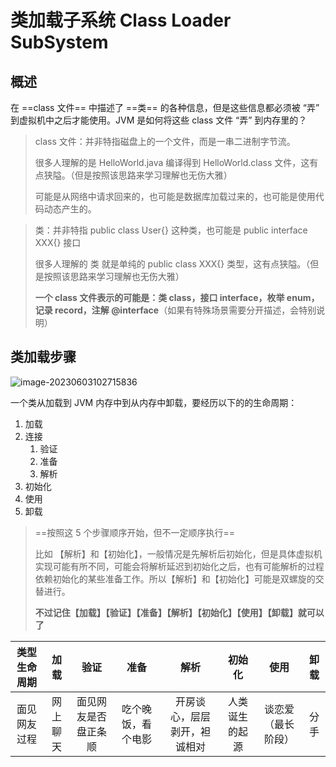 # 类加载子系统 Class Loader SubSystem

## 概述

在 ==class 文件== 中描述了 ==类== 的各种信息，但是这些信息都必须被 “弄” 到虚拟机中之后才能使用。JVM 是如何将这些 class 文件 “弄” 到内存里的？

> class 文件：并非特指磁盘上的一个文件，而是一串二进制字节流。
>
> 很多人理解的是 HelloWorld.java 编译得到 HelloWorld.class 文件，这有点狭隘。（但是按照该思路来学习理解也无伤大雅）
>
> 可能是从网络中请求回来的，也可能是数据库加载过来的，也可能是使用代码动态产生的。

> 类：并非特指 public class User{} 这种类，也可能是 public interface XXX{} 接口
>
> 很多人理解的 类 就是单纯的 public class XXX{} 类型，这有点狭隘。（但是按照该思路来学习理解也无伤大雅）
>
> **一个 class 文件表示的可能是：类 class，接口 interface，枚举 enum，记录 record，注解 @interface**（如果有特殊场景需要分开描述，会特别说明）



## 类加载步骤

![image-20230603102715836](https://attach.blog.wen7.online/202306031027956.png)

一个类从加载到 JVM 内存中到从内存中卸载，要经历以下的的生命周期：

1. 加载
2. 连接
   1. 验证
   2. 准备
   3. 解析
3. 初始化
4. 使用
5. 卸载

> ==按照这 5 个步骤顺序开始，但不一定顺序执行==
>
> 比如 【解析】和【初始化】，一般情况是先解析后初始化，但是具体虚拟机实现可能有所不同，可能会将解析延迟到初始化之后，也有可能解析的过程依赖初始化的某些准备工作。所以【解析】和【初始化】可能是双螺旋的交替进行。
>
> **不过记住【加载】【验证】【准备】【解析】【初始化】【使用】【卸载】就可以了**

| 类型生命周期 |   加载   |         验证         |        准备        |             解析             |     初始化     |        使用        | 卸载 |
| :----------: | :------: | :------------------: | :----------------: | :--------------------------: | :------------: | :----------------: | :--: |
| 面见网友过程 | 网上聊天 | 面见网友是否盘正条顺 | 吃个晚饭，看个电影 | 开房谈心，层层剥开，袒诚相对 | 人类诞生的起源 | 谈恋爱（最长阶段） | 分手 |

